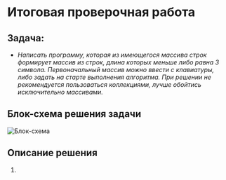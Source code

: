 # Итоговая проверочная работа

## Задача:
* _Написать программу, которая из имеющегося массива строк формирует массив из строк, длина которых меньше либо равна 3 символа. Первоначальный массив можно ввести с клавиатуры, либо задать на старте выполнения алгоритма. При решении не рекомендуется пользоваться коллекциями, лучше обойтись исключительно массивами._

## Блок-схема решения задачи
![Блок-схема](/ControlWork/diagram/diagram.png)

## Описание решения
1. 